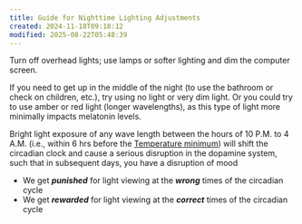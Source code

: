 ```yaml
---
title: Guide for Nighttime Lighting Adjustments
created: 2024-11-18T09:18:12
modified: 2025-08-22T05:48:39
---
```


Turn off overhead lights; use lamps or softer lighting and dim the computer screen.

If you need to get up in the middle of the night (to use the bathroom or check on children, etc.), try using no light or very dim light. Or you could try to use amber or red light (longer wavelengths), as this type of light more minimally impacts melatonin levels.

Bright light exposure of any wave length between the hours of 10 P.M. to 4 A.M. (i.e., within 6 hrs before the [Temperature minimum](<temperature-minimum.md>)) will shift the circadian clock and cause a serious disruption in the dopamine system, such that in subsequent days, you have a disruption of mood

* We get _**punished**_ for light viewing at the _**wrong**_ times of the circadian cycle
* We get _**rewarded**_ for light viewing at the _**correct**_ times of the circadian cycle
